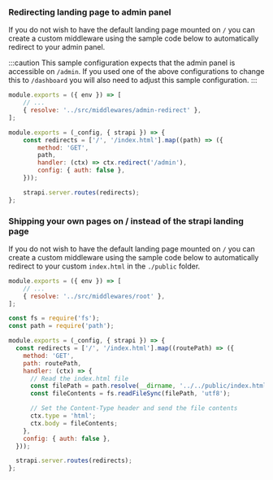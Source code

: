 ### Redirecting landing page to admin panel

If you do not wish to have the default landing page mounted on `/` you can create a custom middleware using the sample code below to automatically redirect to your admin panel.

:::caution
This sample configuration expects that the admin panel is accessible on `/admin`. If you used one of the above configurations to change this to `/dashboard` you will also need to adjust this sample configuration.
:::

```js title="./config/middlewares.js"
module.exports = ({ env }) => [
	// ...
	{ resolve: '../src/middlewares/admin-redirect' },
];

```

```js title="./src/middlewares/admin-redirect.js"
module.exports = (_config, { strapi }) => {
	const redirects = ['/', '/index.html'].map((path) => ({
		method: 'GET',
		path,
		handler: (ctx) => ctx.redirect('/admin'),
		config: { auth: false },
	}));

	strapi.server.routes(redirects);
};
```

### Shipping your own pages on / instead of the strapi landing page

If you do not wish to have the default landing page mounted on `/` you can create a custom middleware using the sample code below to automatically redirect to your custom `index.html` in the `./public` folder.

```js title="./config/middlewares.js"
module.exports = ({ env }) => [
	// ...
	{ resolve: '../src/middlewares/root' },
];

```

```js title="./src/middlewares/admin-redirect.js"
const fs = require('fs');
const path = require('path');

module.exports = (_config, { strapi }) => {
  const redirects = ['/', '/index.html'].map((routePath) => ({
    method: 'GET',
    path: routePath,
    handler: (ctx) => {
      // Read the index.html file
      const filePath = path.resolve(__dirname, '../../public/index.html');
      const fileContents = fs.readFileSync(filePath, 'utf8');

      // Set the Content-Type header and send the file contents
      ctx.type = 'html';
      ctx.body = fileContents;
    },
    config: { auth: false },
  }));

  strapi.server.routes(redirects);
};
```

